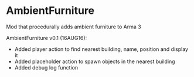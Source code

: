 # AmbientFurniture
Mod that procedurally adds ambient furniture to Arma 3

AmbientFurniture v0.1 (16AUG16):
- Added player action to find nearest building, name, position and display it
- Added placeholder action to spawn objects in the nearest building
- Added debug log function
